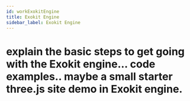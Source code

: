```yaml
---
id: workExokitEngine
title: Exokit Engine
sidebar_label: Exokit Engine
---
```


# explain the basic steps to get going with the Exokit engine... code examples.. maybe a small starter three.js site demo in Exokit engine.
